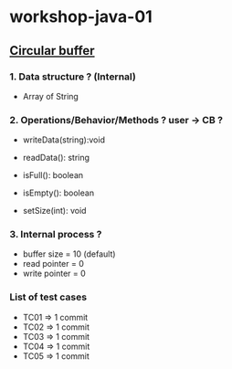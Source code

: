 # workshop-java-01

## [Circular buffer](https://en.wikipedia.org/wiki/Circular_buffer)

### 1. Data structure ? (Internal)
+ Array of String

### 2. Operations/Behavior/Methods ?  user -> CB ?
+ writeData(string):void
+ readData(): string
+ isFull(): boolean
+ isEmpty(): boolean

+ setSize(int): void

### 3. Internal process ?
+ buffer size = 10 (default)
+ read pointer = 0
+ write pointer = 0

### List of test cases
* TC01 => 1 commit
* TC02 => 1 commit
* TC03 => 1 commit
* TC04 => 1 commit
* TC05 => 1 commit
